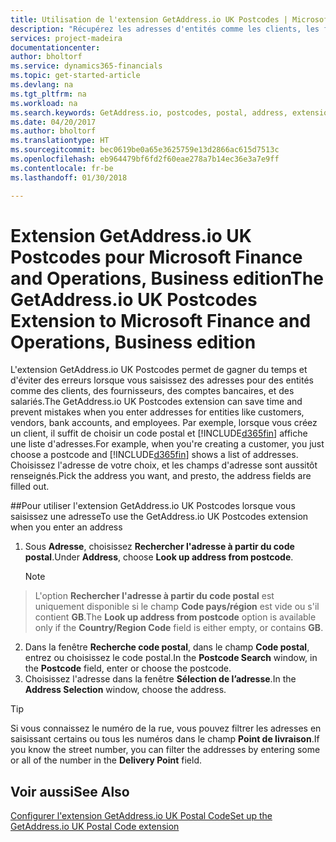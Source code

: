 ```yaml
---
title: Utilisation de l'extension GetAddress.io UK Postcodes | Microsoft Docs
description: "Récupérez les adresses d'entités comme les clients, les fournisseurs, les salariés, et les banques du Royaume-Uni auprès du service GetAddress.io."
services: project-madeira
documentationcenter: 
author: bholtorf
ms.service: dynamics365-financials
ms.topic: get-started-article
ms.devlang: na
ms.tgt_pltfrm: na
ms.workload: na
ms.search.keywords: GetAddress.io, postcodes, postal, address, extension
ms.date: 04/20/2017
ms.author: bholtorf
ms.translationtype: HT
ms.sourcegitcommit: bec0619be0a65e3625759e13d2866ac615d7513c
ms.openlocfilehash: eb964479bf6fd2f60eae278a7b14ec36e3a7e9ff
ms.contentlocale: fr-be
ms.lasthandoff: 01/30/2018

---
```


# <a name="the-getaddressio-uk-postcodes-extension-to-microsoft-finance-and-operations-business-edition"></a><span data-ttu-id="dcc76-103">Extension GetAddress.io UK Postcodes pour Microsoft Finance and Operations, Business edition</span><span class="sxs-lookup"><span data-stu-id="dcc76-103">The GetAddress.io UK Postcodes Extension to Microsoft Finance and Operations, Business edition</span></span> 
<span data-ttu-id="dcc76-104">L'extension GetAddress.io UK Postcodes permet de gagner du temps et d'éviter des erreurs lorsque vous saisissez des adresses pour des entités comme des clients, des fournisseurs, des comptes bancaires, et des salariés.</span><span class="sxs-lookup"><span data-stu-id="dcc76-104">The GetAddress.io UK Postcodes extension can save time and prevent mistakes when you enter addresses for entities like customers, vendors, bank accounts, and employees.</span></span> <span data-ttu-id="dcc76-105">Par exemple, lorsque vous créez un client, il suffit de choisir un code postal et [!INCLUDE[d365fin](includes/d365fin_md.md)] affiche une liste d'adresses.</span><span class="sxs-lookup"><span data-stu-id="dcc76-105">For example, when you're creating a customer, you just choose a postcode and [!INCLUDE[d365fin](includes/d365fin_md.md)] shows a list of addresses.</span></span> <span data-ttu-id="dcc76-106">Choisissez l'adresse de votre choix, et les champs d'adresse sont aussitôt renseignés.</span><span class="sxs-lookup"><span data-stu-id="dcc76-106">Pick the address you want, and presto, the address fields are filled out.</span></span>  

##<a name="to-use-the-getaddressio-uk-postcodes-extension-when-you-enter-an-address"></a><span data-ttu-id="dcc76-107">Pour utiliser l'extension GetAddress.io UK Postcodes lorsque vous saisissez une adresse</span><span class="sxs-lookup"><span data-stu-id="dcc76-107">To use the GetAddress.io UK Postcodes extension when you enter an address</span></span>
1. <span data-ttu-id="dcc76-108">Sous **Adresse**, choisissez **Rechercher l'adresse à partir du code postal**.</span><span class="sxs-lookup"><span data-stu-id="dcc76-108">Under **Address**, choose **Look up address from postcode**.</span></span>  

    > [!NOTE]  
>   <span data-ttu-id="dcc76-109">L'option **Rechercher l'adresse à partir du code postal** est uniquement disponible si le champ **Code pays/région** est vide ou s'il contient **GB**.</span><span class="sxs-lookup"><span data-stu-id="dcc76-109">The **Look up address from postcode** option is available only if the **Country/Region Code** field is either empty, or contains **GB**.</span></span>
2. <span data-ttu-id="dcc76-110">Dans la fenêtre **Recherche code postal**, dans le champ **Code postal**, entrez ou choisissez le code postal.</span><span class="sxs-lookup"><span data-stu-id="dcc76-110">In the **Postcode Search** window, in the **Postcode** field, enter or choose the postcode.</span></span>  
3. <span data-ttu-id="dcc76-111">Choisissez l'adresse dans la fenêtre **Sélection de l’adresse**.</span><span class="sxs-lookup"><span data-stu-id="dcc76-111">In the **Address Selection** window, choose the address.</span></span>  

> [!TIP]  
>   <span data-ttu-id="dcc76-112">Si vous connaissez le numéro de la rue, vous pouvez filtrer les adresses en saisissant certains ou tous les numéros dans le champ **Point de livraison**.</span><span class="sxs-lookup"><span data-stu-id="dcc76-112">If you know the street number, you can filter the addresses by entering some or all of the number in the **Delivery Point** field.</span></span>


## <a name="see-also"></a><span data-ttu-id="dcc76-113">Voir aussi</span><span class="sxs-lookup"><span data-stu-id="dcc76-113">See Also</span></span>
[<span data-ttu-id="dcc76-114">Configurer l'extension GetAddress.io UK Postal Code</span><span class="sxs-lookup"><span data-stu-id="dcc76-114">Set up the GetAddress.io UK Postal Code extension</span></span>](LocalFunctionality/UnitedKingdom/uk-setup-postal-code-service.md)


